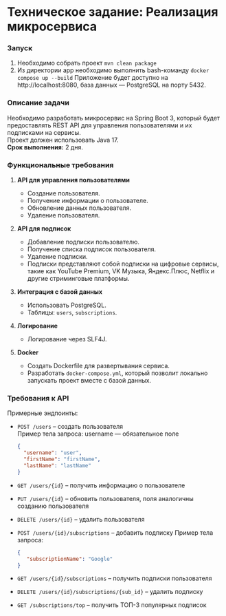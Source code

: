 # Техническое задание: Реализация микросервиса

### Запуск
1. Необходимо собрать проект `mvn clean package`
2. Из директории app необходимо выполнить bash-команду
`docker compose up --build`
Приложение будет доступно на http://localhost:8080, база данных — PostgreSQL на порту 5432.

### Описание задачи

Необходимо разработать микросервис на Spring Boot 3, который будет предоставлять REST API для управления пользователями и их подписками на сервисы.  
Проект должен использовать Java 17.  
**Срок выполнения:** 2 дня.

### Функциональные требования

1. **API для управления пользователями**
    - Создание пользователя.
    - Получение информации о пользователе.
    - Обновление данных пользователя.
    - Удаление пользователя.

2. **API для подписок**
    - Добавление подписки пользователю.
    - Получение списка подписок пользователя.
    - Удаление подписки.
    - Подписки представляют собой подписки на цифровые сервисы, такие как YouTube Premium, VK Музыка, Яндекс.Плюс, Netflix и другие стриминговые платформы.

3. **Интеграция с базой данных**
    - Использовать PostgreSQL.
    - Таблицы: `users`, `subscriptions`.

4. **Логирование**
    - Логирование через SLF4J.

5. **Docker**
    - Создать Dockerfile для развертывания сервиса.
    - Разработать `docker-compose.yml`, который позволит локально запускать проект вместе с базой данных.

### Требования к API

Примерные эндпоинты:

- `POST /users` – создать пользователя  
  Пример тела запроса:
  username — обязательное поле
  ```json
  {
    "username": "user",
    "firstName": "firstName",
    "lastName": "lastName"
  }
  
- `GET /users/{id}` – получить информацию о пользователе
- `PUT /users/{id}` – обновить пользователя, поля аналогичны созданию пользователя
- `DELETE /users/{id}` – удалить пользователя

- `POST /users/{id}/subscriptions` – добавить подписку
   Пример тела запроса:
  ```json
  {
     "subscriptionName": "Google"
  }
  
- `GET /users/{id}/subscriptions` – получить подписки пользователя
- `DELETE /users/{id}/subscriptions/{sub_id}` – удалить подписку

- `GET /subscriptions/top` – получить ТОП-3 популярных подписок